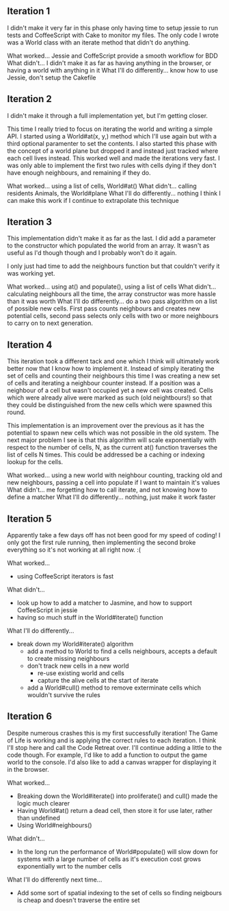 Iteration 1
-----------

I didn't make it very far in this phase only having time to setup jessie to run tests and CoffeeScript with Cake to monitor my files. The only code I wrote was a World class with an iterate method that didn't do anything.

What worked... Jessie and CoffeScript provide a smooth workflow for BDD
What didn't... I didn't make it as far as having anything in the browser, or having a world with anything in it
What I'll do differently... know how to use Jessie, don't setup the Cakefile

Iteration 2
-----------

I didn't make it through a full implementation yet, but I'm getting closer.

This time I really tried to focus on iterating the world and writing a simple API. I started using a World#at(x, y,) method which I'll use again but with a third optional paramenter to set the contents. I also started this phase with the concept of a world plane but dropped it and instead just tracked where each cell lives instead. This worked well and made the iterations very fast. I was only able to implement the first two rules with cells dying if they don't have enough neighbours, and remaining if they do.

What worked... using a list of cells, World#at()
What didn't... calling residents Animals, the World#plane
What I'll do differently... nothing I think I can make this work if I continue to extrapolate this technique

Iteration 3
-----------

This implementation didn't make it as far as the last. I did add a parameter to the constructor which populated the world from an array. It wasn't as useful as I'd though though and I probably won't do it again.

I only just had time to add the neighbours function but that couldn't verify it was working yet.

What worked... using at() and populate(), using a list of cells
What didn't... calculating neighbours all the time, the array constructor was more hassle than it was worth
What I'll do differently... do a two pass algorithm on a list of possible new cells. First pass counts neighbours and creates new potential cells, second pass selects only cells with two or more neighbours to carry on to next generation.

Iteration 4
-----------

This iteration took a different tack and one which I think will ultimately work better now that I know how to implement it. Instead of simply iterating the set of cells and counting their neighbours this time I was creating a new set of cells and iterating a neighbour counter instead. If a position was a neighbour of a cell but wasn't occupied yet a new cell was created. Cells which were already alive were marked as such (old neightbours!) so that they could be distinguished from the new cells which were spawned this round.

This implementation is an improvement over the previous as it has the potential to spawn new cells which was not possible in the old system. The next major problem I see is that this algorithm will scale exponentially with respect to the number of cells, N, as the current at() function traverses the list of cells N times. This could be addressed be a caching or indexing lookup for the cells.

What worked... using a new world with neighbour counting, tracking old and new neighbours, passing a cell into populate if I want to maintain it's values
What didn't... me forgetting how to call iterate, and not knowing how to define a matcher
What I'll do differently... nothing, just make it work faster

Iteration 5
------------

Apparently take a few days off has not been good for my speed of coding! I only got the first rule running, then implementing the second broke everything so it's not working at all right now. :(

What worked...
 * using CoffeeScript iterators is fast

What didn't...
 * look up how to add a matcher to Jasmine, and how to support CoffeeScript in jessie
 * having so much stuff in the World#iterate() function

What I'll do differently...
 * break down my World#iterate() algorithm
   * add a method to World to find a cells neighbours, accepts a default to create missing neighbours
   * don't track new cells in a new world
     - re-use existing world and cells
     - capture the alive cells at the start of iterate
   * add a World#cull() method to remove exterminate cells which wouldn't survive the rules
 
Iteration 6
------------

Despite numerous crashes this is my first successfully iteration! The Game of Life is working and is applying the correct rules to each iteration. I think I'll stop here and call the Code Retreat over. I'll continue adding a little to the code though. For example, I'd like to add a function to output the game world to the console. I'd also like to add a canvas wrapper for displaying it in the browser.

What worked...

 * Breaking down the World#iterate() into proliferate() and cull() made the logic much clearer
 * Having World#at() return a dead cell, then store it for use later, rather than undefined
 * Using World#neighbours()

What didn't...

 * In the long run the performance of World#populate() will slow down for systems with a large number of cells as it's execution cost grows exponentially wrt to the number cells

What I'll do differently next time...

 * Add some sort of spatial indexing to the set of cells so finding neigbours is cheap and doesn't traverse the entire set
